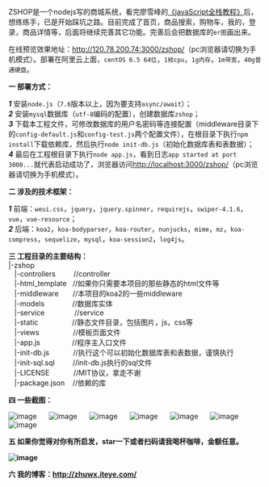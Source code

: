 ZSHOP是一个nodejs写的商城系统，看完廖雪峰的[《javaScript全栈教程》](https://www.liaoxuefeng.com/wiki/001434446689867b27157e896e74d51a89c25cc8b43bdb3000)后，想练练手，已是开始踩坑之路。目前完成了首页，商品搜索，购物车，我的，登录，商品详情等，后面将继续完善其它功能。完善后会把数据库的`er图`画出来。

在线预览效果地址：<http://120.78.200.74:3000/zshop/>（pc浏览器请切换为手机模式）。部署在阿里云上面，`centOS 6.5 64位`，`1核cpu`，`1g内存`，`1m带宽`，`40g普通硬盘`。

<b>一 部署方式：</b></br>

<b><i>1</i></b> 安装`node.js`（`7.6`版本以上，因为要支持`async/await`）；</br>
<b><i>2</i></b> 安装`mysql`数据库（`utf-8`编码的配置），创建数据库`zshop`；</br>
<b><i>3</i></b> 下载本工程文件，可修改数据库的用户名密码等连接配置（middleware目录下的`config-default.js`和`config-test.js`两个配置文件），在根目录下执行`npm install`下载依赖库，然后执行`node init-db.js`（初始化数据库表和表数据）；</br>
<b><i>4</i></b> 最后在工程根目录下执行`node app.js`，看到日志`app started at port 3000...`就代表启动成功了，浏览器访问<http://localhost:3000/zshop/>（pc浏览器请切换为手机模式）。

<b>二 涉及的技术框架：</b></br>

<b><i>1</i></b> 前端：`weui.css`，`jquery`，`jquery.spinner`，`requirejs`，`swiper-4.1.6`，`vue`，`vue-resource`；</br>
<b><i>2</i></b> 后端：`koa2`，`koa-bodyparser`，`koa-router`，`nunjucks`，`mime`，`mz`，`koa-compress`，`sequelize`，`mysql`，`koa-session2`，`log4js`。

<b>三 工程目录的主要结构：</b></br>
|-zshop</br>
&nbsp;&nbsp;&nbsp;|-controllers       &nbsp;&nbsp;&nbsp;&nbsp;&nbsp;&nbsp;&nbsp;&nbsp;//controller</br>
&nbsp;&nbsp;&nbsp;|-html_template     &nbsp;&nbsp;//如果你只需要本项目的那些静态的html文件等</br>
&nbsp;&nbsp;&nbsp;|-middleware        &nbsp;&nbsp;&nbsp;&nbsp;&nbsp;&nbsp;//本项目的koa2的一些middleware</br>
&nbsp;&nbsp;&nbsp;|-models            &nbsp;&nbsp;&nbsp;&nbsp;&nbsp;&nbsp;&nbsp;&nbsp;&nbsp;&nbsp;&nbsp;&nbsp;&nbsp;//数据库实体</br>
&nbsp;&nbsp;&nbsp;|-service           &nbsp;&nbsp;&nbsp;&nbsp;&nbsp;&nbsp;&nbsp;&nbsp;&nbsp;&nbsp;&nbsp;&nbsp;&nbsp;&nbsp;//service</br>
&nbsp;&nbsp;&nbsp;|-static            &nbsp;&nbsp;&nbsp;&nbsp;&nbsp;&nbsp;&nbsp;&nbsp;&nbsp;&nbsp;&nbsp;&nbsp;&nbsp;&nbsp;&nbsp;&nbsp;//静态文件目录，包括图片，js，css等</br>
&nbsp;&nbsp;&nbsp;|-views             &nbsp;&nbsp;&nbsp;&nbsp;&nbsp;&nbsp;&nbsp;&nbsp;&nbsp;&nbsp;&nbsp;&nbsp;&nbsp;&nbsp;&nbsp;&nbsp;//模板页面文件</br>
&nbsp;&nbsp;&nbsp;|-app.js            &nbsp;&nbsp;&nbsp;&nbsp;&nbsp;&nbsp;&nbsp;&nbsp;&nbsp;&nbsp;&nbsp;&nbsp;&nbsp;&nbsp;&nbsp;//程序主入口文件</br>
&nbsp;&nbsp;&nbsp;|-init-db.js        &nbsp;&nbsp;&nbsp;&nbsp;&nbsp;&nbsp;&nbsp;&nbsp;&nbsp;&nbsp;&nbsp;//执行这个可以初始化数据库表和表数据，谨慎执行</br>
&nbsp;&nbsp;&nbsp;|-init-sql.sql      &nbsp;&nbsp;&nbsp;&nbsp;&nbsp;&nbsp;&nbsp;&nbsp;//init-db.js执行的sql文件</br>
&nbsp;&nbsp;&nbsp;|-LICENSE           &nbsp;&nbsp;&nbsp;&nbsp;&nbsp;&nbsp;&nbsp;&nbsp;&nbsp;&nbsp;&nbsp;//MIT协议，拿走不谢</br>
&nbsp;&nbsp;&nbsp;|-package.json      &nbsp;&nbsp;&nbsp;//依赖的库
  
<b>四 一些截图：</b></br>

![image](https://github.com/halloffamezwx/zshop/raw/master/html_template/screenshot/1.jpg)&nbsp;&nbsp;&nbsp;&nbsp;&nbsp;
![image](https://github.com/halloffamezwx/zshop/raw/master/html_template/screenshot/2.jpg)&nbsp;&nbsp;&nbsp;&nbsp;&nbsp;
![image](https://github.com/halloffamezwx/zshop/raw/master/html_template/screenshot/3.jpg)&nbsp;&nbsp;&nbsp;&nbsp;&nbsp;
![image](https://github.com/halloffamezwx/zshop/raw/master/html_template/screenshot/4.jpg)&nbsp;&nbsp;&nbsp;&nbsp;&nbsp;
![image](https://github.com/halloffamezwx/zshop/raw/master/html_template/screenshot/5.jpg)&nbsp;&nbsp;&nbsp;&nbsp;&nbsp;
![image](https://github.com/halloffamezwx/zshop/raw/master/html_template/screenshot/6.jpg)&nbsp;&nbsp;&nbsp;&nbsp;&nbsp;
![image](https://github.com/halloffamezwx/zshop/raw/master/html_template/screenshot/8.jpg)

<b>五 如果你觉得对你有所启发，star一下或者扫码请我喝杯咖啡，金额任意。</br>

![image](https://github.com/halloffamezwx/zshop/raw/master/html_template/screenshot/7.png)

<b>六 我的博客：</b><http://zhuwx.iteye.com/>